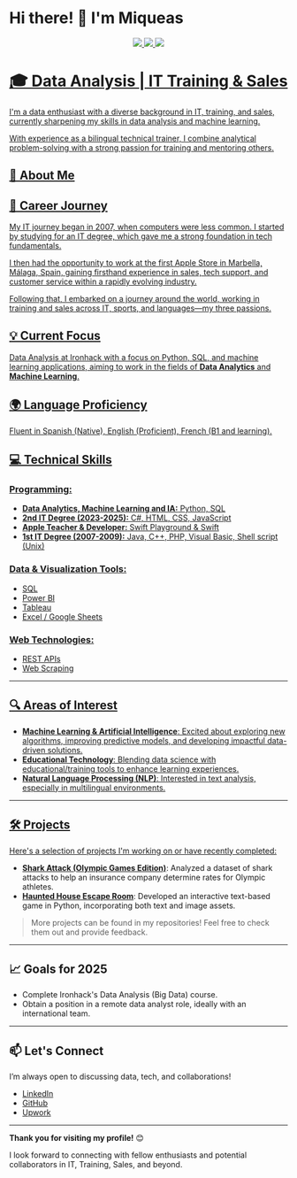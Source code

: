 <h1>
  Hi there! 👋 I'm Miqueas 
</h1>
<p align="center">
  <a href="https://www.linkedin.com/in/miqueas-molina">
    <img src="https://img.shields.io/badge/LinkedIn-0077B5?style=for-the-badge&logo=linkedin&logoColor=white">
  </a>
  <a href="https://www.upwork.com/freelancers/miqueasmd">
    <img src="https://img.shields.io/badge/UpWork-6FDA44?style=for-the-badge&logo=Upwork&logoColor=white">
  </a>
  <a href="mailto:miqueasmd@gmail.com">
    <img src="https://img.shields.io/badge/Gmail-D14836?style=for-the-badge&logo=gmail&logoColor=white">
</p>


# 🎓 Data Analysis | IT Training & Sales

I'm a data enthusiast with a diverse background in IT, training, and sales, currently sharpening my skills in data analysis and machine learning.

With experience as a bilingual technical trainer, I combine analytical problem-solving with a strong passion for training and mentoring others.



## 🚀 About Me

## 💼 Career Journey  
My IT journey began in 2007, when computers were less common. I started by studying for an IT degree, which gave me a strong foundation in tech fundamentals. 

I then had the opportunity to work at the first Apple Store in Marbella, Málaga, Spain, gaining firsthand experience in sales, tech support, and customer service within a rapidly evolving industry.

Following that, I embarked on a journey around the world, working in training and sales across IT, sports, and languages—my three passions. 

## 💡 Current Focus
Data Analysis at Ironhack with a focus on Python, SQL, and machine learning applications, aiming to work in the fields of **Data Analytics** and **Machine Learning**.

## 🌍 Language Proficiency 
Fluent in Spanish (Native), English (Proficient), French (B1 and learning).

## 💻 Technical Skills

### **Programming:**
- **Data Analytics, Machine Learning and IA:** Python, SQL
- **2nd IT Degree (2023-2025):** C#, HTML, CSS, JavaScript
- **Apple Teacher & Developer:** Swift Playground & Swift
- **1st IT Degree (2007-2009):** Java, C++, PHP, Visual Basic, Shell script (Unix) 

### **Data & Visualization Tools:**
- SQL
- Power BI
- Tableau
- Excel / Google Sheets

### **Web Technologies:**
- REST APIs
- Web Scraping

---

## 🔍 Areas of Interest
- **Machine Learning & Artificial Intelligence**: Excited about exploring new algorithms, improving predictive models, and developing impactful data-driven solutions.
- **Educational Technology**: Blending data science with educational/training tools to enhance learning experiences.
- **Natural Language Processing (NLP)**: Interested in text analysis, especially in multilingual environments.

---

## 🛠️ Projects

Here's a selection of projects I'm working on or have recently completed:

- **[Shark Attack (Olympic Games Edition)](https://github.com/miqueasmd/Shark-Attack-Olympic-Games-Edition)**: Analyzed a dataset of shark attacks to help an insurance company determine rates for Olympic athletes.
- **[Haunted House Escape Room](https://github.com/miqueasmd/Haunted-House-Escaperoom)**: Developed an interactive text-based game in Python, incorporating both text and image assets.

> More projects can be found in my repositories! Feel free to check them out and provide feedback.


---

## 📈 Goals for 2025
- Complete Ironhack's Data Analysis (Big Data) course.
- Obtain a position in a remote data analyst role, ideally with an international team.

---

## 📫 Let's Connect
I’m always open to discussing data, tech, and collaborations!

- [LinkedIn](https://www.linkedin.com/in/miqueas-molina)
- [GitHub](https://github.com/miqueasmd)
- [Upwork](https://www.upwork.com/freelancers/miqueasmd)

---

**Thank you for visiting my profile!** 😊

I look forward to connecting with fellow enthusiasts and potential collaborators in IT, Training, Sales, and beyond.

